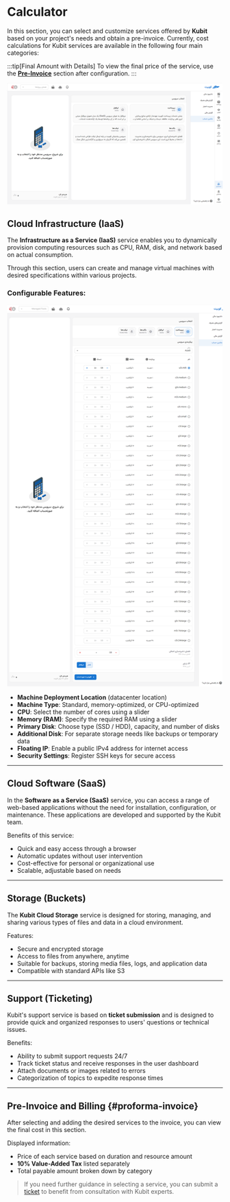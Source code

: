 # Calculator

In this section, you can select and customize services offered by **Kubit** based on your project's needs and obtain a pre-invoice. Currently, cost calculations for Kubit services are available in the following four main categories:

:::tip[Final Amount with Details]
To view the final price of the service, use the **[Pre-Invoice](#proforma-invoice)** section after configuration.
:::

![Accounting: calculator overview](img/calculator-overview.png)

## Cloud Infrastructure (IaaS)

The **Infrastructure as a Service (IaaS)** service enables you to dynamically provision computing resources such as CPU, RAM, disk, and network based on actual consumption.

Through this section, users can create and manage virtual machines with desired specifications within various projects.

### Configurable Features:

![Accounting: calculator overview](img/calculator-iaas-details.png)

- **Machine Deployment Location** (datacenter location)
- **Machine Type**: Standard, memory-optimized, or CPU-optimized
- **CPU**: Select the number of cores using a slider
- **Memory (RAM)**: Specify the required RAM using a slider
- **Primary Disk**: Choose type (SSD / HDD), capacity, and number of disks
- **Additional Disk**: For separate storage needs like backups or temporary data
- **Floating IP**: Enable a public IPv4 address for internet access
- **Security Settings**: Register SSH keys for secure access

---

## Cloud Software (SaaS)

In the **Software as a Service (SaaS)** service, you can access a range of web-based applications without the need for installation, configuration, or maintenance. These applications are developed and supported by the Kubit team.

Benefits of this service:

- Quick and easy access through a browser
- Automatic updates without user intervention
- Cost-effective for personal or organizational use
- Scalable, adjustable based on needs

---

## Storage (Buckets)

The **Kubit Cloud Storage** service is designed for storing, managing, and sharing various types of files and data in a cloud environment.

Features:

- Secure and encrypted storage
- Access to files from anywhere, anytime
- Suitable for backups, storing media files, logs, and application data
- Compatible with standard APIs like S3

---

## Support (Ticketing)

Kubit's support service is based on **ticket submission** and is designed to provide quick and organized responses to users' questions or technical issues.

Benefits:

- Ability to submit support requests 24/7
- Track ticket status and receive responses in the user dashboard
- Attach documents or images related to errors
- Categorization of topics to expedite response times

---

## Pre-Invoice and Billing {#proforma-invoice}

After selecting and adding the desired services to the invoice, you can view the final cost in this section.

Displayed information:

- Price of each service based on duration and resource amount
- **10% Value-Added Tax** listed separately
- Total payable amount broken down by category

> If you need further guidance in selecting a service, you can submit a [ticket](../../ticketing) to benefit from consultation with Kubit experts.
